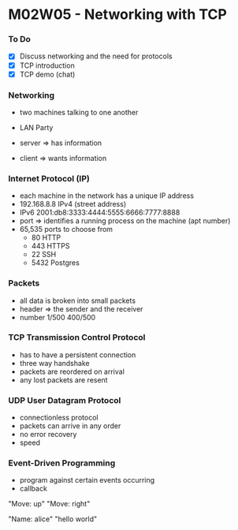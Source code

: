 # M02W05 - Networking with TCP

### To Do
- [x] Discuss networking and the need for protocols
- [x] TCP introduction
- [x] TCP demo (chat)

### Networking
* two machines talking to one another
* LAN Party

* server => has information
* client => wants information

### Internet Protocol (IP)
* each machine in the network has a unique IP address
* 192.168.8.8 IPv4 (street address)
* IPv6 2001:db8:3333:4444:5555:6666:7777:8888
* port => identifies a running process on the machine (apt number)
* 65,535 ports to choose from
  * 80 HTTP
  * 443 HTTPS
  * 22 SSH
  * 5432 Postgres

### Packets
* all data is broken into small packets
* header => the sender and the receiver
* number 1/500 400/500

### TCP Transmission Control Protocol
* has to have a persistent connection
* three way handshake
* packets are reordered on arrival
* any lost packets are resent

### UDP User Datagram Protocol
* connectionless protocol
* packets can arrive in any order
* no error recovery
* speed

### Event-Driven Programming
* program against certain events occurring
* callback


"Move: up"
"Move: right"

"Name: alice"
"hello world"



















